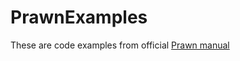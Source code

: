 # PrawnExamples

These are code examples from official [Prawn manual](http://prawnpdf.org/manual.pdf)
